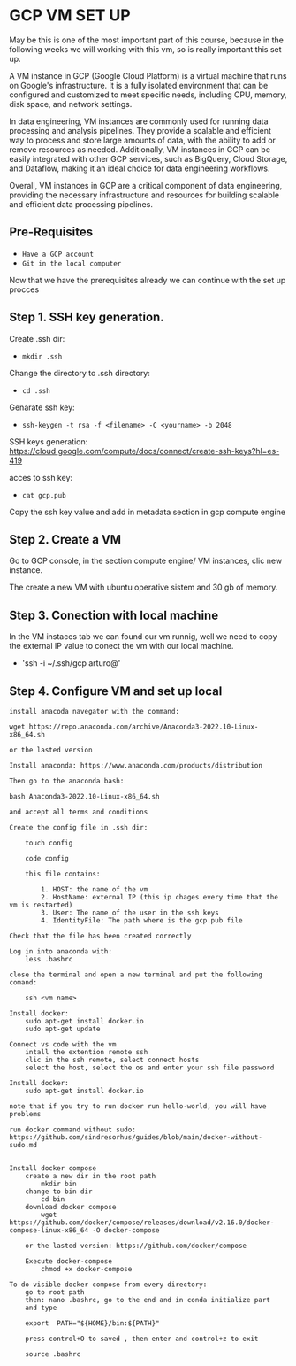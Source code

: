 # GCP VM SET UP

May be this is one of the most important part of this course, because in the following weeks we will working with this vm, so is really important this set up. 

A VM instance in GCP (Google Cloud Platform) is a virtual machine that runs on Google's infrastructure. It is a fully isolated environment that can be configured and customized to meet specific needs, including CPU, memory, disk space, and network settings.

In data engineering, VM instances are commonly used for running data processing and analysis pipelines. They provide a scalable and efficient way to process and store large amounts of data, with the ability to add or remove resources as needed. Additionally, VM instances in GCP can be easily integrated with other GCP services, such as BigQuery, Cloud Storage, and Dataflow, making it an ideal choice for data engineering workflows.

Overall, VM instances in GCP are a critical component of data engineering, providing the necessary infrastructure and resources for building scalable and efficient data processing pipelines.

## Pre-Requisites
- `Have a GCP account`
- `Git in the local computer`

Now that we have the prerequisites already we can continue with the set up procces

## Step 1. SSH key generation.

Create .ssh dir: 
- `mkdir .ssh` 

Change the directory to .ssh directory: 
- `cd .ssh`

Genarate ssh key: 
- `ssh-keygen -t rsa -f <filename> -C <yourname> -b 2048`

SSH keys generation: https://cloud.google.com/compute/docs/connect/create-ssh-keys?hl=es-419

acces to ssh key: 
- `cat gcp.pub`

Copy the ssh key value and add in metadata section in gcp compute engine


## Step 2. Create a VM 

Go to GCP console, in the section compute engine/ VM instances, clic new instance. 

The create a new VM with ubuntu operative sistem and 30 gb of memory.

## Step 3. Conection with local machine

In the VM instaces tab we can found our vm runnig, well we need to copy the external IP value to conect the vm with our local machine.

- 'ssh -i ~/.ssh/gcp arturo@<external IP>'

## Step 4. Configure VM and set up local    

    install anacoda navegator with the command:

    wget https://repo.anaconda.com/archive/Anaconda3-2022.10-Linux-x86_64.sh

    or the lasted version

    Install anaconda: https://www.anaconda.com/products/distribution

    Then go to the anaconda bash:

    bash Anaconda3-2022.10-Linux-x86_64.sh

    and accept all terms and conditions

    Create the config file in .ssh dir:

        touch config

        code config

        this file contains:
            
            1. HOST: the name of the vm 
            2. HostName: external IP (this ip chages every time that the vm is restarted)
            3. User: The name of the user in the ssh keys
            4. IdentityFile: The path where is the gcp.pub file
    
    Check that the file has been created correctly

    Log in into anaconda with:
        less .bashrc
    
    close the terminal and open a new terminal and put the following comand:

        ssh <vm name>

    Install docker:
        sudo apt-get install docker.io
        sudo apt-get update

    Connect vs code with the vm
        intall the extention remote ssh
        clic in the ssh remote, select connect hosts 
        select the host, select the os and enter your ssh file password

    Install docker:
        sudo apt-get install docker.io

    note that if you try to run docker run hello-world, you will have problems 

    run docker command without sudo: https://github.com/sindresorhus/guides/blob/main/docker-without-sudo.md
    

    Install docker compose
        create a new dir in the root path
            mkdir bin
        change to bin dir
            cd bin
        download docker compose 
            wget https://github.com/docker/compose/releases/download/v2.16.0/docker-compose-linux-x86_64 -O docker-compose

        or the lasted version: https://github.com/docker/compose

        Execute docker-compose
            chmod +x docker-compose
        
    To do visible docker compose from every directory:
        go to root path
        then: nano .bashrc, go to the end and in conda initialize part 
        and type

        export  PATH="${HOME}/bin:${PATH}"

        press control+O to saved , then enter and control+z to exit
    
        source .bashrc







    














    